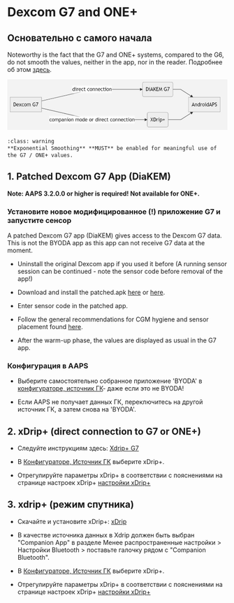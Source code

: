 # Dexcom G7 and ONE+


## Основательно с самого начала

Noteworthy is the fact that the G7 and ONE+ systems, compared to the G6, do not smooth the values, neither in the app, nor in the reader. Подробнее об этом [здесь](https://www.dexcom.com/en-us/faqs/why-does-past-cgm-data-look-different-from-past-data-on-receiver-and-follow-app).

![G7 английский](../images/6fe30b84-227a-4bae-a9a5-527cee341dbf.png)

```{admonition} [Smoothing method](../Usage/Smoothing-Blood-Glucose-Data)
:class: warning
**Exponential Smoothing** **MUST** be enabled for meaningful use of the G7 / ONE+ values.  
```

## 1.  Patched Dexcom G7 App (DiaKEM)

**Note: AAPS 3.2.0.0 or higher is required! Not available for ONE+.**

### Установите новое модифицированное (!) приложение G7 и запустите сенсор

A patched Dexcom G7 app (DiaKEM) gives access to the Dexcom G7 data. This is not the BYODA app as this app can not receive G7 data at the moment.

- Uninstall the original Dexcom app if you used it before (A running sensor session can be continued - note the sensor code before removal of the app!)

- Download and install the patched.apk [here](https://github.com/authorgambel/g7/releases) or [here](https://github.com/emmatovar27/dexcom-g7-apk-patcher/releases).

- Enter sensor code in the patched app.

- Follow the general recommendations for CGM hygiene and sensor placement found [here](../Hardware/GeneralCGMRecommendation.md).

- After the warm-up phase, the values are displayed as usual in the G7 app.


### Конфигурация в AAPS

- Выберите самостоятельно собранное приложение 'BYODA' в [конфигураторе, источник ГК](../Configuration/Config-Builder.md#bg-source)- даже если это не BYODA!

- Если AAPS не получает данных ГК, переключитесь на другой источник ГК, а затем снова на 'BYODA'.

## 2. xDrip+ (direct connection to G7 or ONE+)

- Следуйте инструкциям здесь: [Xdrip+ G7](https://navid200.github.io/xDrip/docs/Dexcom/G7.html)
- В [Конфигураторе, Источник ГК](../Configuration/Config-Builder.md#bg-source) выберите xDrip+.

- Отрегулируйте параметры xDrip+ в соответствии с пояснениями на странице настроек xDrip+  [настройки xDrip+](../Configuration/xdrip.md)

## 3. xdrip+ (режим спутника)

-   Скачайте и установите xDrip+: [xDrip](https://github.com/NightscoutFoundation/xDrip)
- В качестве источника данных в Xdrip должен быть выбран "Companion App" в разделе Менее распространенные настройки > Настройки Bluetooth > поставьте галочку рядом с "Companion Bluetooth".
-   В [Конфигураторе, Источник ГК](../Configuration/Config-Builder.md#bg-source) выберите xDrip+.

-   Отрегулируйте параметры xDrip+ в соответствии с пояснениями на странице настроек xDrip+  [настройки xDrip+](../Configuration/xdrip.md) 
